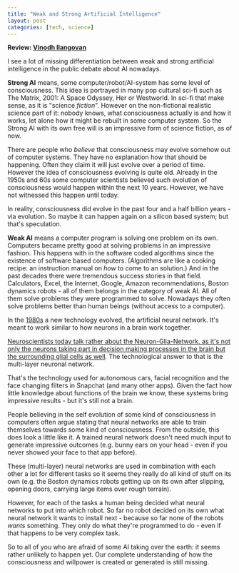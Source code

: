 ```yaml
---
title: "Weak and Strong Artificial Intelligence"
layout: post
categories: [tech, science]
---
```


**Review: [Vinodh Ilangovan](https://twitter.com/I_Vinodh)**


I see a lot of missing differentiation between weak and strong artificial intelligence in the public debate about AI nowadays.

**Strong AI** means, some computer/robot/AI-system has some level of consciousness. This idea is portrayed in many pop cultural sci-fi such as The Matrix, 2001: A Space Odyssey, Her or Westworld.
In sci-fi that make sense, as it is "science *fiction*".
However on the non-fictional realistic science part of it: nobody knows, what consciousness actually is and how it works, let alone how it might be rebuilt in some computer system.
So the Strong AI with its own free will is an impressive form of science fiction, as of now.

There are people who *believe* that consciousness may evolve somehow out of computer systems. They have no explanation how that should be happening. Often they claim it will just evolve over a period of time. However the idea of consciousness evolving is quite old. Already in the 1950s and 60s some computer scientists believed such evolution of consciousness would happen within the next 10 years.
However, we have not witnessed this happen until today.

In reality, consciousness did evolve in the past four and a half billion years - via evolution. So maybe it can happen again on a silicon based system; but that's speculation.


**Weak AI** means a computer program is solving one problem on its own. Computers became pretty good at solving problems in an impressive fashion. This happens with in the software coded algorithms since the existence of software based computers. (Algorithms are like a cooking recipe: an instruction manual on *how* to come to an solution.) And in the past decades there  were tremendous success stories in that field. Calculators, Excel, the Internet, Google, Amazon recommendations, Boston dynamics robots - all of them belongs in the category of weak AI. All of them solve problems they were programmed to solve. Nowadays they often solve problems better than human beings (without access to a computer).

In the [1980s](https://en.wikipedia.org/wiki/Artificial_neural_network#History) a new technology evolved, the artificial neural network. It's meant to work similar to how neurons in a brain work together.

[Neuroscientists today talk rather about the Neuron-Glia-Network, as it's not only the neurons taking part in decision making processes in the brain but the surrounding glial cells as well](https://www.ncbi.nlm.nih.gov/pmc/articles/PMC4222327/). The technological answer to that is the multi-layer neuronal network. 

That's the technology used for autonomous cars, facial recognition and the face changing filters in Snapchat (and many other apps). 
Given the fact how little knowledge about functions of the brain we know, these systems bring impressive results - but it's still not a brain.

People believing in the self evolution of some kind of consciousness in computers often argue stating that neural networks are able to train themselves towards some kind of consciousness.
From the outside, this does look a little like it. A trained neural network doesn't need much input to generate impressive outcomes (e.g. bunny ears on your head - even if you never showed your face to that app before).

These (multi-layer) neural networks are used in combination with each other a lot for different tasks so it seems they really do all kind of stuff on its own (e.g. the Boston dynamics robots getting up on its own after slipping, opening doors, carrying large items over rough terrain).

However, for each of the tasks a human being decided what neural networks to put into which robot. So far no robot decided on its own what neural network it wants to install next - because so far none of the robots *wants* something. They only do what they're programmed to do - even if that happens to be very complex task.

So to all of you who are afraid of some AI taking over the earth: it seems rather unlikely to happen yet. Our complete understanding of how the consciousness and willpower is created or generated is still missing.
